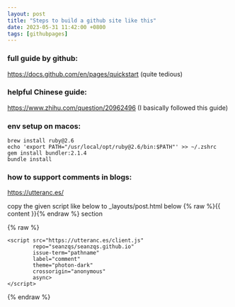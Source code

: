 ```yaml
---
layout: post
title: "Steps to build a github site like this"
date: 2023-05-31 11:42:00 +0800
tags: [githubpages]
---
```


### full guide by github: 
https://docs.github.com/en/pages/quickstart (quite tedious)

### helpful Chinese guide: 
https://www.zhihu.com/question/20962496 (I basically followed this guide)

### env setup on macos:
```
brew install ruby@2.6
echo 'export PATH="/usr/local/opt/ruby@2.6/bin:$PATH"' >> ~/.zshrc
gem install bundler:2.1.4
bundle install

```
### how to support comments in blogs:
https://utteranc.es/

copy the given script like below to _layouts/post.html below {% raw %}{{ content }}{% endraw %} section

{% raw %}
```
<script src="https://utteranc.es/client.js"
        repo="seanzqs/seanzqs.github.io"
        issue-term="pathname"
        label="comment"
        theme="photon-dark"
        crossorigin="anonymous"
        async>
</script>
```
{% endraw %}





